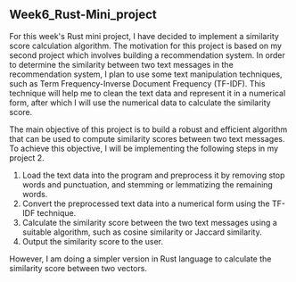 ## Week6_Rust-Mini_project

For this week's Rust mini project, I have decided to implement a similarity score calculation algorithm. The motivation for this project is based on my second project which involves building a recommendation system. In order to determine the similarity between two text messages in the recommendation system, I plan to use some text manipulation techniques, such as Term Frequency-Inverse Document Frequency (TF-IDF). This technique will help me to clean the text data and represent it in a numerical form, after which I will use the numerical data to calculate the similarity score.

The main objective of this project is to build a robust and efficient algorithm that can be used to compute similarity scores between two text messages. To achieve this objective, I will be implementing the following steps in my project 2. 

1. Load the text data into the program and preprocess it by removing stop words and punctuation, and stemming or lemmatizing the remaining words.
2. Convert the preprocessed text data into a numerical form using the TF-IDF technique.
3. Calculate the similarity score between the two text messages using a suitable algorithm, such as cosine similarity or Jaccard similarity.
4. Output the similarity score to the user.

However, I am doing a simpler version in Rust language to calculate the similarity score between two vectors.
